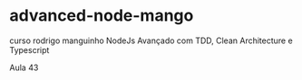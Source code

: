 # advanced-node-mango
curso rodrigo manguinho NodeJs Avançado com TDD, Clean Architecture e Typescript

Aula 43
